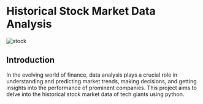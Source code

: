 # Historical Stock Market Data Analysis
![stock](https://www.fidelity.com/bin-public/600_Fidelity_Com_English/images/migration/AI_moving_averages_2021_banner.jpg)
    
## Introduction
In the evolving world of finance, data analysis plays a crucial role in understanding and predicting market trends, making decisions, and getting insights into the performance of prominent companies.
This project aims to delve into the historical stock market data of tech giants using python.
